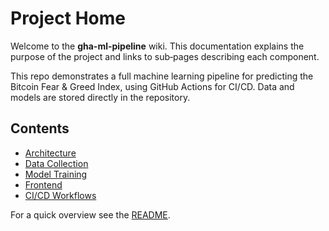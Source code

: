 # Project Home

Welcome to the **gha-ml-pipeline** wiki. This documentation explains the purpose of the project and links to sub‑pages describing each component.

This repo demonstrates a full machine learning pipeline for predicting the Bitcoin Fear & Greed Index, using GitHub Actions for CI/CD. Data and models are stored directly in the repository.

## Contents
- [Architecture](Architecture.md)
- [Data Collection](Data.md)
- [Model Training](Training.md)
- [Frontend](Frontend.md)
- [CI/CD Workflows](CI-CD.md)

For a quick overview see the [README](../README.md).
